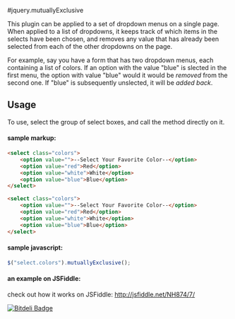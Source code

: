 #jquery.mutuallyExclusive

This plugin can be applied to a set of dropdown menus on a single page. When applied to a list of dropdowns, it keeps track of which items in the selects have been chosen, and removes any value that has already been selected from each of the other dropdowns on the page. 

For example, say you have a form that has two dropdown menus, each containing a list of colors. If an option with the value "blue" is slected in the first menu, the option with value "blue" would it would be *removed* from the second one. If "blue" is subsequently unslected, it will be *added back*.

## Usage

To use, select the group of select boxes, and call the method directly on it. 

#### sample markup:

```HTML
<select class="colors">
    <option value="">--Select Your Favorite Color--</option>
    <option value="red">Red</option>
    <option value="white">White</option>
    <option value="blue">Blue</option> 
</select>

<select class="colors">
    <option value="">--Select Your Favorite Color--</option>
    <option value="red">Red</option>
    <option value="white">White</option>
    <option value="blue">Blue</option> 
</select>
```

#### sample javascript:

```Javascript
$("select.colors").mutuallyExclusive();
```

#### an example on JSFiddle:
check out how it works on JSFiddle:
http://jsfiddle.net/NH874/7/





[![Bitdeli Badge](https://d2weczhvl823v0.cloudfront.net/leoherrick/jquery.mutuallyexclusive/trend.png)](https://bitdeli.com/free "Bitdeli Badge")

